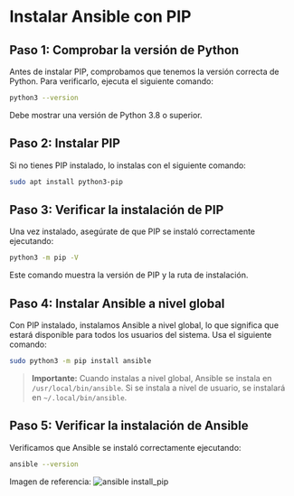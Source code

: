 # Instalar Ansible con PIP

## Paso 1: Comprobar la versión de Python

Antes de instalar PIP, comprobamos que tenemos la versión correcta de Python. Para verificarlo, ejecuta el siguiente comando:

```bash
python3 --version
```

Debe mostrar una versión de Python 3.8 o superior.

## Paso 2: Instalar PIP

Si no tienes PIP instalado, lo instalas con el siguiente comando:

```bash
sudo apt install python3-pip
```

## Paso 3: Verificar la instalación de PIP

Una vez instalado, asegúrate de que PIP se instaló correctamente ejecutando:

```bash
python3 -m pip -V
```

Este comando muestra la versión de PIP y la ruta de instalación.

## Paso 4: Instalar Ansible a nivel global

Con PIP instalado, instalamos Ansible a nivel global, lo que significa que estará disponible para todos los usuarios del sistema. Usa el siguiente comando:

```bash
sudo python3 -m pip install ansible
```

> **Importante:** Cuando instalas a nivel global, Ansible se instala en `/usr/local/bin/ansible`. Si se instala a nivel de usuario, se instalará en `~/.local/bin/ansible`.

## Paso 5: Verificar la instalación de Ansible

Verificamos que Ansible se instaló correctamente ejecutando:

```bash
ansible --version
```

Imagen de referencia:
![ansible install_pip](https://github.com/user-attachments/assets/3f811dcd-a58e-4b73-9c7d-8307b8e67bd0)

